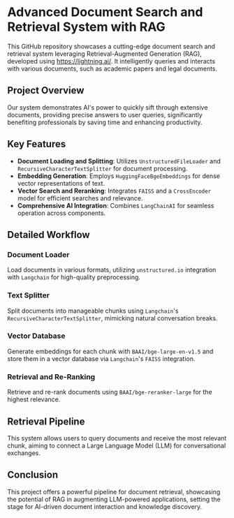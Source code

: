 # Advanced Document Search and Retrieval System with RAG

This GitHub repository showcases a cutting-edge document search and retrieval system leveraging Retrieval-Augmented Generation (RAG), developed using https://lightning.ai/. It intelligently queries and interacts with various documents, such as academic papers and legal documents.

## Project Overview

Our system demonstrates AI's power to quickly sift through extensive documents, providing precise answers to user queries, significantly benefiting professionals by saving time and enhancing productivity.

## Key Features

- **Document Loading and Splitting**: Utilizes `UnstructuredFileLoader` and `RecursiveCharacterTextSplitter` for document processing.
- **Embedding Generation**: Employs `HuggingFaceBgeEmbeddings` for dense vector representations of text.
- **Vector Search and Reranking**: Integrates `FAISS` and a `CrossEncoder` model for efficient searches and relevance.
- **Comprehensive AI Integration**: Combines `LangChainAI` for seamless operation across components.

## Detailed Workflow

### Document Loader
Load documents in various formats, utilizing `unstructured.io` integration with `Langchain` for high-quality preprocessing.

### Text Splitter
Split documents into manageable chunks using `Langchain`'s `RecursiveCharacterTextSplitter`, mimicking natural conversation breaks.

### Vector Database
Generate embeddings for each chunk with `BAAI/bge-large-en-v1.5` and store them in a vector database via `Langchain`'s `FAISS` integration.

### Retrieval and Re-Ranking
Retrieve and re-rank documents using `BAAI/bge-reranker-large` for the highest relevance.

## Retrieval Pipeline
This system allows users to query documents and receive the most relevant chunk, aiming to connect a Large Language Model (LLM) for conversational exchanges.

## Conclusion
This project offers a powerful pipeline for document retrieval, showcasing the potential of RAG in augmenting LLM-powered applications, setting the stage for AI-driven document interaction and knowledge discovery.
